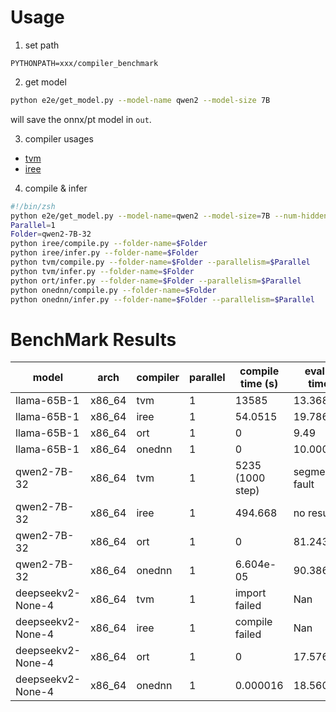 # Usage

1. set path
```
PYTHONPATH=xxx/compiler_benchmark
```

2. get model

```sh
python e2e/get_model.py --model-name qwen2 --model-size 7B
```

will save the onnx/pt model in `out`.

3. compiler usages

- [tvm](./tvm/README.md)
- [iree](./iree/README.md)

4. compile & infer

```sh
#!/bin/zsh
python e2e/get_model.py --model-name=qwen2 --model-size=7B --num-hidden-layers=32
Parallel=1
Folder=qwen2-7B-32
python iree/compile.py --folder-name=$Folder
python iree/infer.py --folder-name=$Folder
python tvm/compile.py --folder-name=$Folder --parallelism=$Parallel
python tvm/infer.py --folder-name=$Folder
python ort/infer.py --folder-name=$Folder --parallelism=$Parallel
python onednn/compile.py --folder-name=$Folder 
python onednn/infer.py --folder-name=$Folder --parallelism=$Parallel
```

# BenchMark Results

| model             | arch   | compiler | parallel | compile time (s) | evaluate time(s)   |
| ----------------- | ------ | -------- | -------- | ---------------- | ------------------ |
| llama-65B-1       | x86_64 | tvm      | 1        | 13585            | 13.368             |
| llama-65B-1       | x86_64 | iree     | 1        | 54.0515          | 19.786             |
| llama-65B-1       | x86_64 | ort      | 1        | 0                | 9.49               |
| llama-65B-1       | x86_64 | onednn   | 1        | 0                | 10.000000          |
| qwen2-7B-32       | x86_64 | tvm      | 1        | 5235 (1000 step) | segmentation fault |
| qwen2-7B-32       | x86_64 | iree     | 1        | 494.668          | no result          |
| qwen2-7B-32       | x86_64 | ort      | 1        | 0                | 81.243333          |
| qwen2-7B-32       | x86_64 | onednn   | 1        | 6.604e-05        | 90.386667          |
| deepseekv2-None-4 | x86_64 | tvm      | 1        | import failed    | Nan                |
| deepseekv2-None-4 | x86_64 | iree     | 1        | compile failed   | Nan                |
| deepseekv2-None-4 | x86_64 | ort      | 1        | 0                | 17.576667          |
| deepseekv2-None-4 | x86_64 | onednn   | 1        | 0.000016         | 18.560000          |